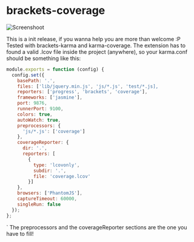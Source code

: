 # brackets-coverage

![Screenshoot](https://raw.githubusercontent.com/lesion/lesion.github.com/master/resources/coverage.png "Brackets coverage")

This is a init release, if you wanna help you are more than welcome :P
Tested with brackets-karma and karma-coverage.
The extension has to found a valid .lcov file inside the project (anywhere),
so your karma.conf should be something like this:


```javascript
module.exports = function (config) {
  config.set({
    basePath: '.',
    files: ['lib/jquery.min.js', 'js/*.js', 'test/*.js],
    reporters: ['progress', 'brackets', 'coverage'],
    frameworks: ['jasmine'],
    port: 9876,
    runnerPort: 9100,
    colors: true,
    autoWatch: true,
    preprocessors: {
      'js/*.js': ['coverage']
    },
    coverageReporter: {
      dir: '.',
      reporters: [
        {
          type: 'lcovonly',
          subdir: '.',
          file: 'coverage.lcov'
        }]
    },
    browsers: ['PhantomJS'],
    captureTimeout: 60000,
    singleRun: false
  });
};
```
`
The preprocessors and the coverageReporter sections are the one you have to fill!
